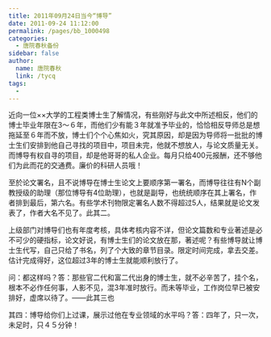 ```yaml
---
title: 2011年09月24日当今“博导”
date: 2011-09-24 11:12:00
permalink: /pages/bb_1000498
categories: 
  - 唐院春秋备份
sidebar: false
author: 
  name: 唐院春秋
  link: /tycq
tags: 
  - 
---
```


近向一位××大学的工程类博士生了解情况，有些刚好与此文中所述相反，他们的博士毕业年限在3～６年，而他们少有能３年就准予毕业的，恰恰相反导师总是想拖延至６年而不放，博士们个个心焦如火，究其原因，却是因为导师将一批批的博士生们安排到他自己寻找的项目中，项目未完，他就不想放人，与论文质量无关。而博导有权自寻的项目，却是他哥哥的私人企业。每月只给400元报酬，还不够他们为此而花的交通费。廉价的科研人员哦！

至於论文署名，且不说博导在博士生论文上要顺序第一署名，而博导往往有N个副教授级的助理（那位博导有4位助理），也就是副导，也统统顺序在其上署名，作者排到最后，第六名。有些学术刊物限定署名人数不得超过5人，结果就是论文发表了，作者大名不见了。此其二。  
  
上级部门对博导们也有年度考核，具体考核内容不详，但论文篇数和专业著述是必不可少的硬指标，论文好说，有博士生们的论文放在那，著述呢？有些博导就让博士生代写，自己只给了书名，列了个大致的章节目录。限定时间完成，拿去交差。估计完成得好，这位超过3年的博士生就能顺利放行了。

问：都这样吗？答：那些官二代和富二代出身的博士生，就不必辛苦了，挂个名，根本不必作任何事，人影不见，混3年准时放行。而未等毕业，工作岗位早已被安排好，虚席以待了。——此其三也  
  
其四：博导给你们上过课，展示过他在专业领域的水平吗？答：四年了，只一次，未足时，只４５分钟！